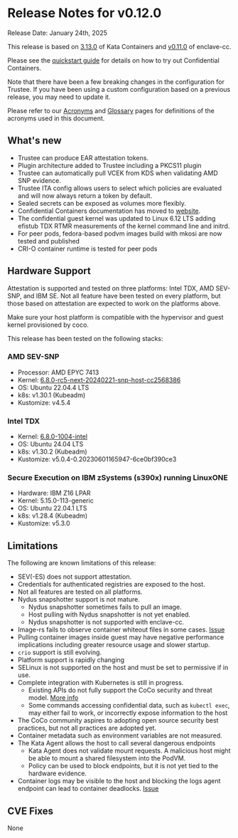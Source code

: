 # Release Notes for v0.12.0

Release Date: January 24th, 2025

This release is based on [3.13.0](https://github.com/kata-containers/kata-containers/releases/tag/3.13.0) of Kata Containers
and [v0.11.0](https://github.com/confidential-containers/enclave-cc/releases/tag/v0.11.0) of enclave-cc.

Please see the [quickstart guide](https://confidentialcontainers.org/docs/getting-started/) for details on how to try out Confidential
Containers.

Note that there have been a few breaking changes in the configuration for Trustee.
If you have been using a custom configuration based on a previous release,
you may need to update it.

Please refer to our [Acronyms](https://github.com/confidential-containers/documentation/wiki/Acronyms)
and [Glossary](https://github.com/confidential-containers/documentation/wiki/Glossary) pages for
definitions of the acronyms used in this document.

## What's new

* Trustee can produce EAR attestation tokens.
* Plugin architecture added to Trustee including a PKCS11 plugin
* Trustee can automatically pull VCEK from KDS when validating AMD SNP evidence.
* Trustee ITA config allows users to select which policies are evaluated and will now always return a token by default.
* Sealed secrets can be exposed as volumes more flexibly.
* Confidential Containers documentation has moved to [website](https://confidentialcontainers.org).
* The confidential guest kernel was updated to Linux 6.12 LTS adding efistub TDX RTMR measurements of the kernel command line and initrd.
* For peer pods, fedora-based podvm images build with mkosi are now tested and published
* CRI-O container runtime is tested for peer pods


## Hardware Support

Attestation is supported and tested on three platforms: Intel TDX, AMD SEV-SNP, and IBM SE.
Not all feature have been tested on every platform, but those based on attestation
are expected to work on the platforms above.

Make sure your host platform is compatible with the hypervisor and guest kernel
provisioned by coco.

This release has been tested on the following stacks:

### AMD SEV-SNP

* Processor: AMD EPYC 7413
* Kernel: [6.8.0-rc5-next-20240221-snp-host-cc2568386](https://github.com/confidential-containers/linux/tree/amd-snp-host-202402240000)
* OS: Ubuntu 22.04.4 LTS
* k8s: v1.30.1 (Kubeadm)
* Kustomize: v4.5.4

### Intel TDX

* Kernel: [6.8.0-1004-intel](https://git.launchpad.net/~kobuk-team/ubuntu/+source/linux-intel/tree/?h=noble-main-next)
* OS: Ubuntu 24.04 LTS
* k8s: v1.30.2 (Kubeadm)
* Kustomize: v5.0.4-0.20230601165947-6ce0bf390ce3

### Secure Execution on IBM zSystems (s390x) running LinuxONE

* Hardware: IBM Z16 LPAR
* Kernel: 5.15.0-113-generic
* OS: Ubuntu 22.04.1 LTS
* k8s: v1.28.4 (Kubeadm)
* Kustomize: v5.3.0

## Limitations

The following are known limitations of this release:

* SEV(-ES) does not support attestation.
* Credentials for authenticated registries are exposed to the host.
* Not all features are tested on all platforms.
* Nydus snapshotter support is not mature.
  * Nydus snapshotter sometimes fails to pull an image.
  * Host pulling with Nydus snapshotter is not yet enabled.
  * Nydus snapshotter is not supported with enclave-cc.
* Image-rs fails to observe container whiteout files in some cases. [Issue](https://github.com/confidential-containers/guest-components/issues/876)
* Pulling container images inside guest may have negative performance implications including greater resource usage and slower startup.
* `crio` support is still evolving.
* Platform support is rapidly changing
* SELinux is not supported on the host and must be set to permissive if in use.
* Complete integration with Kubernetes is still in progress.
  * Existing APIs do not fully support the CoCo security and threat model. [More info](https://github.com/confidential-containers/community/issues/53)
  * Some commands accessing confidential data, such as `kubectl exec`, may either fail to work, or incorrectly expose information to the host
* The CoCo community aspires to adopting open source security best practices, but not all practices are adopted yet.
* Container metadata such as environment variables are not measured.
* The Kata Agent allows the host to call several dangerous endpoints
    * Kata Agent does not validate mount requests. A malicious host might be able to mount a shared filesystem into the PodVM.
    * Policy can be used to block endpoints, but it is not yet tied to the hardware evidence.
* Container logs may be visible to the host and blocking the logs agent endpoint can lead to container deadlocks. [Issue](https://github.com/kata-containers/kata-containers/issues/10680)

## CVE Fixes

None
